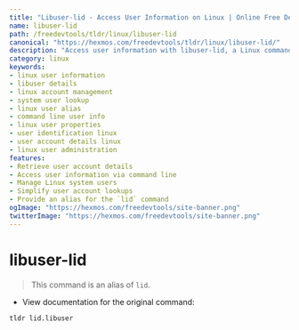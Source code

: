 ```yaml
---
title: "Libuser-lid - Access User Information on Linux | Online Free DevTools by Hexmos"
name: libuser-lid
path: /freedevtools/tldr/linux/libuser-lid
canonical: "https://hexmos.com/freedevtools/tldr/linux/libuser-lid/"
description: "Access user information with libuser-lid, a Linux command alias. Quickly retrieve user details and manage system accounts easily. Free online tool, no registration required."
category: linux
keywords:
- linux user information
- libuser details
- linux account management
- system user lookup
- linux user alias
- command line user info
- linux user properties
- user identification linux
- user account details linux
- linux user administration
features:
- Retrieve user account details
- Access user information via command line
- Manage Linux system users
- Simplify user account lookups
- Provide an alias for the `lid` command
ogImage: "https://hexmos.com/freedevtools/site-banner.png"
twitterImage: "https://hexmos.com/freedevtools/site-banner.png"
---
```


# libuser-lid

> This command is an alias of `lid`.

- View documentation for the original command:

`tldr lid.libuser`
